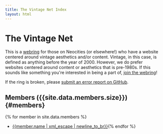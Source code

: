 ```yaml
---
title: The Vintage Net Index
layout: html
---
```

# The Vintage Net
This is a [webring](https://en.wikipedia.org/wiki/Webring) for those on Neocities (or elsewhere!) who have a website centered around vintage aesthetics and/or content. 
Vintage, in this case, is defined as anything before the year of 2000. However, we do prefer websites centered around content or aesthetics that is pre-1980s.
If this sounds like something you're interested in being a part of, [join the webring]({{'join'|relative_url}})!

If the ring is broken, please [submit an error report on GitHub](https://github.com/AstroWildcat/thevintagenet/issues/new/).

## Members ({{site.data.members.size}}) {#members}
{% for member in site.data.members %}
- <a href="{{member.url | xml_escape}}" markdown=0>{{member.name | xml_escape | newline_to_br}}</a>{% endfor %}
